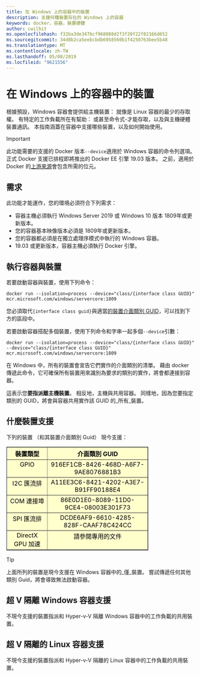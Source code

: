 ```yaml
---
title: 在 Windows 上的容器中的裝置
description: 支援何種裝置存在的 Windows 上的容器
keywords: docker，容器，裝置硬體
author: cwilhit
ms.openlocfilehash: f32ba3de347bcf968088d2f3f20f22f82166d652
ms.sourcegitcommit: 34d8b2ca5eebcbdb6958560b1f4250763bee5b48
ms.translationtype: MT
ms.contentlocale: zh-TW
ms.lasthandoff: 05/08/2019
ms.locfileid: "9621556"
---
```

# <a name="devices-in-containers-on-windows"></a>在 Windows 上的容器中的裝置

根據預設，Windows 容器會提供給主機裝置： 就像是 Linux 容器的最少的存取權。 有特定的工作負載所在有幫助： 或甚至命令式-才能存取，以及與主機硬體裝置通訊。 本指南涵蓋在容器中支援哪些裝置，以及如何開始使用。

> [!IMPORTANT]
> 此功能需要的支援的 Docker 版本`--device`適用於 Windows 容器的命令列選項。 正式 Docker 支援已排程即將推出的 Docker EE 引擎 19.03 版本。 之前，適用於 Docker 的[上游來源](https://master.dockerproject.org/)會包含所需的位元。

## <a name="requirements"></a>需求

此功能才能運作，您的環境必須符合下列需求：
- 容器主機必須執行 Windows Server 2019 或 Windows 10 版本 1809年或更新版本。
- 您的容器基本映像版本必須是 1809年或更新版本。
- 您的容器都必須是在獨立處理序模式中執行的 Windows 容器。
- 19.03 或更新版本，容器主機必須執行 Docker 引擎。

## <a name="run-a-container-with-a-device"></a>執行容器與裝置

若要啟動容器與裝置，使用下列命令：

```shell
docker run --isolation=process --device="class/{interface class GUID}" mcr.microsoft.com/windows/servercore:1809
```

您必須取代`{interface class guid}`與適當[的裝置介面類別 GUID](https://docs.microsoft.com/windows-hardware/drivers/install/overview-of-device-interface-classes)，可以找到下方的區段中。

若要啟動容器搭配多個裝置，使用下列命令和字串一起多個`--device`引數：

```shell
docker run --isolation=process --device="class/{interface class GUID}" --device="class/{interface class GUID}" mcr.microsoft.com/windows/servercore:1809
```

在 Windows 中，所有的裝置會宣告它們實作的介面類別的清單。 藉由 docker 傳遞此命令，它可確保所有裝置用來識別為要求的類別的實作，將會都連接到容器。

這表示您**要指派離主機裝置**。 相反地，主機與共用容器。 同樣地，因為您要指定類別的 GUID，將會與容器共用實作該 GUID 的_所有_裝置。

## <a name="what-devices-are-supported"></a>什麼裝置支援

下列的裝置 （和其裝置介面類別 Guid） 現今支援：
  
<table border="1" style="background-color:FFFFCC;border-collapse:collapse;border:1px solid FFCC00;color:000000;width:75%" cellpadding="5" cellspacing="5">
<thead>
<tr valign="top">
<th><center>裝置類型</center></th>
<th><center>介面類別 GUID</center></th>
</tr>
</thead>
<tbody>
<tr valign="top">
<td><center>GPIO</center></td>
<td><center>916EF1CB-8426-468D-A6F7-9AE8076881B3</center></td>
</tr>
<tr valign="top">
<td><center>I2C 匯流排</center></td>
<td><center>A11EE3C6-8421-4202-A3E7-B91FF90188E4</center></td>
</tr>
<tr valign="top">
<td><center>COM 連接埠</center></td>
<td><center>86E0D1E0-8089-11D0-9CE4-08003E301F73</center></td>
</tr>
<tr valign="top">
<td><center>SPI 匯流排</center></td>
<td><center>DCDE6AF9-6610-4285-828F-CAAF78C424CC</center></td>
</tr>
<tr valign="top">
<td><center>DirectX GPU 加速</center></td>
<td><center>請參閱專用的文件</center></td>
</tr>
</tbody>
</table>

> [!TIP]
> 上面所列的裝置是現今支援在 Windows 容器中的_僅_裝置。 嘗試傳遞任何其他類別 Guid，將會導致無法啟動容器。

## <a name="hyper-v-isolated-windows-container-support"></a>超 V 隔離 Windows 容器支援

不現今支援的裝置指派和 Hyper-v-V 隔離 Windows 容器中的工作負載的共用裝置。

## <a name="hyper-v-isolated-linux-container-support"></a>超 V 隔離的 Linux 容器支援

不現今支援的裝置指派和 Hyper-v-V 隔離的 Linux 容器中的工作負載的共用裝置。

